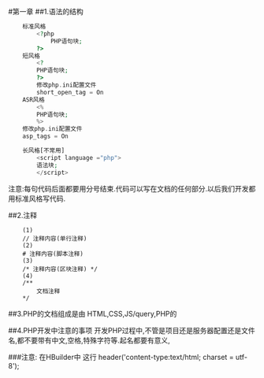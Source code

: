 #第一章
##1.语法的结构 
```PHP
	标准风格 
		<?php
    		PHP语句块;
    	?>
	短风格
 		<?
		PHP语句块;
 		?>
    	修改php.ini配置文件
    	short_open_tag = On
	ASR风格         
		<%
		PHP语句块;
		%>
	修改php.ini配置文件
	asp_tags = On

	长风格[不常用]
		<script language ="php">
		语法块;
		</script> 
```
注意:每句代码后面都要用分号结束.代码可以写在文档的任何部分.以后我们开发都用标准风格写代码.

##2.注释
```
	(1)
	// 注释内容(单行注释)
	(2)
	# 注释内容(脚本注释)
	(3)
	/* 注释内容(区块注释) */
	(4)
	/**
		文档注释
	*/
```
##3.PHP的文档组成是由 HTML,CSS,JS/query,PHP的


##4.PHP开发中注意的事项
	开发PHP过程中,不管是项目还是服务器配置还是文件名,都不要带有中文,空格,特殊字符等.起名都要有意义,


###注意: 在HBuilder中
这行
header('content-type:text/html; charset = utf-8');

